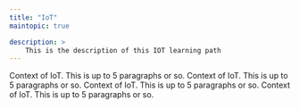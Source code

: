 ```yaml
---
title: "IoT"
maintopic: true

description: >
    This is the description of this IOT learning path
---
```

Context of IoT. This is up to 5 paragraphs or so. Context of IoT. This is up to 5 paragraphs or so. Context of IoT. This is up to 5 paragraphs or so. Context of IoT. This is up to 5 paragraphs or so.
